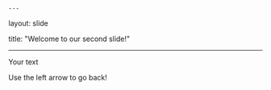 	---
	
layout: slide
	
title: "Welcome to our second slide!"

---
Your text

Use the left arrow to go back!
